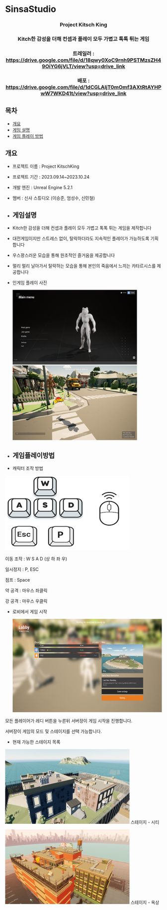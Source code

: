  # SinsaStudio

 <div align="center">

   ### Project Kitsch King  

 ### Kitch한 감성을 더해 컨셉과 플레이 모두 가볍고 톡톡 튀는 게임  
 

### 트레일러 : https://drive.google.com/file/d/18qwy0XoC9rnh9PSTMzsZH49OiYG6jVLT/view?usp=drive_link
### 배포 : https://drive.google.com/file/d/1dCGLAljT0mOmf3AXtRtAYHPwW7WKD41t/view?usp=drive_link
</div>

## 목차
- [개요](#개요)
- [게임 설명](#게임설명)
- [게임 플레이 방법](#게임플레이방법)
## 개요
- 프로젝트 이름 : Project KitschKing 
- 프로젝트 기간 : 2023.09.14~2023.10.24
- 개발 엔진 : Unreal Engine 5.2.1
- 멤버 : 신사 스튜디오 (이승준, 엄성수, 신민철)

- ## 게임설명
- Kitch한 감성을 더해 컨셉과 플레이 모두 가볍고 톡톡 튀는 게임을 제작합니다
- 대전게임이지만 스트레스 없이, 탈락하더라도 지속적인 플레이가 가능하도록 기획합니다
- 우스꽝스러운 모습을 통해 원초적인 즐거움을 제공합니다
- 멀리 멀리 날아가서 탈락하는 모습을 통해 본인의 죽음에서 느끼는 카타르시스를 제공합니다
- 인게임 플레이 사진
  
  <img src="KitschKing/Image/Ingame2.png" width="400" height="240">  
  <img src="KitschKing/Image/Ingame1.png" width="400" height="240">
  

- ## 게임플레이방법
- 캐릭터 조작 방법
<img src="KitschKing/Image/Controls.png" width="400" height="240">

이동 조작 : W S A D (상 하 좌 우)

일시정지 : P, ESC  

점프 : Space  

약 공격 : 마우스 좌클릭  

강 공격 : 마우스 우클릭  


- 로비에서 게임 시작

  <img src="KitschKing/Image/Ingame3.png" width="500" height="300">
  
모든 플레이어가 레디 버튼을 누른뒤 서버장이 게임 시작을 진행합니다.
  
서버장이 게임의 모드 및 스테이지를 선택 가능합니다.
  
  
  
- 현재 가능한 스테이지 목록
  
<img src="KitschKing/Image/Stage1.png" width="400" height="240"> 스테이지 - 시티  

<img src="KitschKing/Image/Stage2.png" width="400" height="240"> 스테이지 - 옥상  
